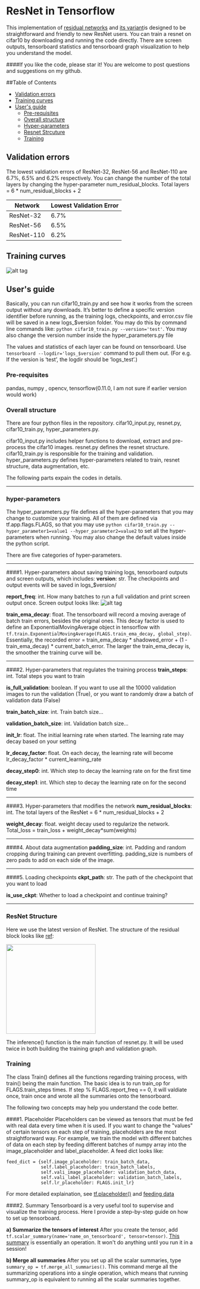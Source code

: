 # ResNet in Tensorflow
This implementation of [residual networks](http://arxiv.org/abs/1512.03385) and [its variant](https://arxiv.org/abs/1603.05027)is designed to be straightforward and friendly to new ResNet users. You can train a resnet on cifar10 by downloading and running the code directly. There are screen outputs, tensorboard statistics and tensorboard graph visualization to help you understand the model.

####If you like the code, please star it! You are welcome to post questions and suggestions on my github.


##Table of Contents
* [Validation errors](#validation-errors)
* [Training curves](#training-curves)
* [User's guide](#users-guide)
   * [Pre-requisites](#pre-requisites)
   * [Overall structure](#overall-structure)
   * [Hyper-parameters](#hyper-parameters)
   * [Resnet Strcuture](#resnet-structure)
   * [Training](#training)


## Validation errors
The lowest valdiation errors of ResNet-32, ResNet-56 and ResNet-110 are 6.7%, 6.5% and 6.2% respectively. You can change the number of the total layers by changing the hyper-parameter num_residual_blocks. Total layers = 6 * num_residual_blocks + 2

Network | Lowest Validation Error
------- | -----------------------
ResNet-32 | 6.7%
ResNet-56 | 6.5%
ResNet-110 | 6.2%

## Training curves
![alt tag](https://github.com/wenxinxu/resnet-in-tensorflow/blob/master/train_curve2.png)

## User's guide
Basically, you can run cifar10_train.py and see how it works from the screen output without any downloads. It’s better to define a specific version identifier before running, as the training logs, checkpoints, and error.csv file will be saved in a new logs_$version folder. You may do this by command line commands like: `python cifar10_train.py --version='test'`. You may also change the version number inside the hyper_parameters.py file

The values and statistics of each layer can be found on tensorboard. Use `tensorboard --logdir='logs_$version'` command to pull them out. (For e.g. If the version is ‘test’, the logdir should be ‘logs_test’.)

### Pre-requisites
pandas, numpy , opencv, tensorflow(0.11.0, I am not sure if earlier version would work)

### Overall structure
There are four python files in the repository. cifar10_input.py, resnet.py, cifar10_train.py, hyper_parameters.py.

cifar10_input.py includes helper functions to download, extract and pre-process the cifar10 images. 
resnet.py defines the resnet structure.
cifar10_train.py is responsible for the training and validation.
hyper_parameters.py defines hyper-parameters related to train, resnet structure, data augmentation, etc. 

The following parts expain the codes in details.

------------------------------------------------------------------------------------------------------------------------------------
### hyper-parameters
The hyper_parameters.py file defines all the hyper-parameters that you may change to customize your training. All of them are defined via tf.app.flags.FLAGS, so that you may use `python cifar10_train.py --hyper_parameter1=value1 --hyper_parameter2=value2` to set all the hyper-parameters when running. You may also change the default values inside the python script.

There are five categories of hyper-parameters.

-------------------------------------------------------------------------------------------------------------------------------------
####1. Hyper-parameters about saving training logs, tensorboard outputs and screen outputs, which includes:
**version**: str. The checkpoints and output events will be saved in logs_$version/

**report_freq**: int. How many batches to run a full validation and print screen output once. Screen output looks like:
![alt tag](https://github.com/wenxinxu/resnet-in-tensorflow/blob/master/appendix/Screen_output_example.png)

**train_ema_decay**: float. The tensorboard will record a moving average of batch train errors, besides the original ones. This decay factor is used to define an ExponentialMovingAverage object in tensorflow with `tf.train.ExponentialMovingAverage(FLAGS.train_ema_decay, global_step)`. Essentially, the recorded error = train_ema_decay * shadowed_error + (1 - train_ema_decay) * current_batch_error. The larger the train_ema_decay is, the smoother the training curve will be.

-------------------------------------------------------------------------------------------------------------------------------------


####2. Hyper-parameters that regulates the training process
**train_steps**: int. Total steps you want to train

**is_full_validation**: boolean. If you want to use all the 10000 validation images to run the validation (True), or you want to randomly draw a batch of validation data (False)

**train_batch_size**: int. Train batch size...

**validation_batch_size**: int. Validation batch size...

**init_lr**: float. The initial learning rate when started. The learning rate may decay based on your setting

**lr_decay_factor**: float. On each decay, the learning rate will become lr_decay_factor * current_learning_rate

**decay_step0**: int. Which step to decay the learning rate on for the first time

**decay_step1**: int. Which step to decay the learning rate on for the second time

------------------------------------------------------------------------------------------------------------------------------------

####3. Hyper-parameters that modifies the network
**num_residual_blocks**: int. The total layers of the ResNet = 6 * num_residual_blocks + 2

**weight_decay**: float. weight decay used to regularize the network. Total_loss = train_loss + weight_decay*sum(weights)

-----------------------------------------------------------------------------------------------------------------------------------

####4. About data augmentation
**padding_size**: int. Padding and random cropping during training can prevent overfitting. padding_size is numbers of zero pads to add on each side of the image.

-----------------------------------------------------------------------------------------------------------------------------------

####5. Loading checkpoints
**ckpt_path**: str. The path of the checkpoint that you want to load

**is_use_ckpt**: Whether to load a checkpoint and continue training?

-----------------------------------------------------------------------------------------------------------------------------------


### ResNet Structure
Here we use the latest version of ResNet. The structure of the residual block looks like [ref](https://arxiv.org/abs/1603.05027):

<img src="https://github.com/wenxinxu/resnet-in-tensorflow/blob/master/appendix/Residual_block.png" width="240">

The inference() function is the main function of resnet.py. It will be used twice in both building the training graph and validation graph. 
<!--The inference() function is the main function of resnet.py. It takes three arguments: input_tensor_batch, n and resue. input_tensor_batch is a 4D tensor with shape of [batch_size, img_height, img_width, img_depth]. n is the num_residual_blocks. Reuse is a boolean, indicating the graph is build for train or validation data. 

To enable the different sizes of validation batch to train batch, I use two different sets of placeholders for train and validation data, and build the graphs separately, and the validation graph shares the same weights with the train graph. In this situation, we are passing reuse=True to each variable scope of train graph to fetch the weights. To read more about variable scope, see [variable scope](https://www.tensorflow.org/versions/master/how_tos/variable_scope/index.html) -->


### Training
The class Train() defines all the functions regarding training process, with train() being the main function. The basic idea is to run train_op for FLAGS.train_steps times. If step % FLAGS.report_freq == 0, it will valdiate once, train once and wrote all the summaries onto the tensorboard. 

<!--(We do want to validate before training, so that we can check the original errors and losses with the theoretical value.)-->

The following two concepts may help you understand the code better.

####1. Placeholder
Placeholders can be viewed as tensors that must be fed with real data every time when it is used. If you want to change the "values" of certain tensors on each step of training, placeholders are the most straightforward way. For example, we train the model with different batches of data on each step by feeding different batches of numpy array into the image_placeholder and label_placeholder. A feed dict looks like:
```
feed_dict = {self.image_placeholder: train_batch_data,
             self.label_placeholder: train_batch_labels,
             self.vali_image_placeholder: validation_batch_data,
             self.vali_label_placeholder: validation_batch_labels,
             self.lr_placeholder: FLAGS.init_lr}
```             
For more detailed explaination, see [tf.placeholder()](https://www.tensorflow.org/api_docs/python/io_ops/placeholders#placeholder) and [feeding data](https://www.tensorflow.org/how_tos/reading_data/#feeding)

####2. Summary
Tensorboard is a very useful tool to supervise and visualize the training process. Here I provide a step-by-step guide on how to set up tensorboard.

**a) Summarize the tensors of interest**
After you create the tensor, add `tf.scalar_summary(name='name_on_tensorboard', tensor=tensor)`. [This summary](https://www.tensorflow.org/api_docs/python/summary/generation_of_summaries_#scalar) is essentially an operation. It won't do anything until you run it in a session!

**b) Merge all summaries**
After you set up all the scalar summaries, type `summary_op = tf.merge_all_summaries()`. This command merge all the summarizing operations into a single operation, which means that running summary_op is equivalent to running all the scalar summaries together. 
   




